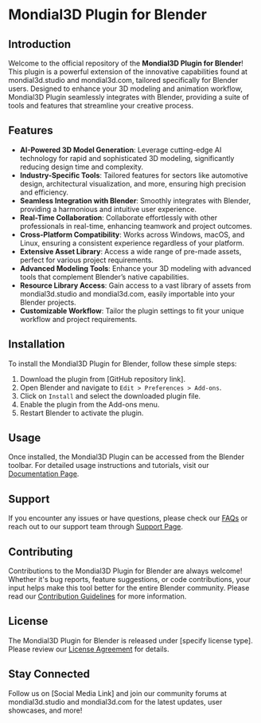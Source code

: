 # Mondial3D Plugin for Blender

## Introduction
Welcome to the official repository of the **Mondial3D Plugin for Blender**! This plugin is a powerful extension of the innovative capabilities found at mondial3d.studio and mondial3d.com, tailored specifically for Blender users. Designed to enhance your 3D modeling and animation workflow, Mondial3D Plugin seamlessly integrates with Blender, providing a suite of tools and features that streamline your creative process.

## Features
- **AI-Powered 3D Model Generation**: Leverage cutting-edge AI technology for rapid and sophisticated 3D modeling, significantly reducing design time and complexity.
- **Industry-Specific Tools**: Tailored features for sectors like automotive design, architectural visualization, and more, ensuring high precision and efficiency.
- **Seamless Integration with Blender**: Smoothly integrates with Blender, providing a harmonious and intuitive user experience.
- **Real-Time Collaboration**: Collaborate effortlessly with other professionals in real-time, enhancing teamwork and project outcomes.
- **Cross-Platform Compatibility**: Works across Windows, macOS, and Linux, ensuring a consistent experience regardless of your platform.
- **Extensive Asset Library**: Access a wide range of pre-made assets, perfect for various project requirements.
- **Advanced Modeling Tools**: Enhance your 3D modeling with advanced tools that complement Blender’s native capabilities.
- **Resource Library Access**: Gain access to a vast library of assets from mondial3d.studio and mondial3d.com, easily importable into your Blender projects.
- **Customizable Workflow**: Tailor the plugin settings to fit your unique workflow and project requirements.

## Installation
To install the Mondial3D Plugin for Blender, follow these simple steps:
1. Download the plugin from [GitHub repository link].
2. Open Blender and navigate to `Edit > Preferences > Add-ons`.
3. Click on `Install` and select the downloaded plugin file.
4. Enable the plugin from the Add-ons menu.
5. Restart Blender to activate the plugin.

## Usage
Once installed, the Mondial3D Plugin can be accessed from the Blender toolbar. For detailed usage instructions and tutorials, visit our [Documentation Page](#).

## Support
If you encounter any issues or have questions, please check our [FAQs](#) or reach out to our support team through [Support Page](#).

## Contributing
Contributions to the Mondial3D Plugin for Blender are always welcome! Whether it's bug reports, feature suggestions, or code contributions, your input helps make this tool better for the entire Blender community. Please read our [Contribution Guidelines](#) for more information.

## License
The Mondial3D Plugin for Blender is released under [specify license type]. Please review our [License Agreement](#) for details.

## Stay Connected
Follow us on [Social Media Link] and join our community forums at mondial3d.studio and mondial3d.com for the latest updates, user showcases, and more!

